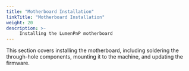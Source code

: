 ```yaml
---
title: "Motherboard Installation"
linkTitle: "Motherboard Installation"
weight: 20
description: >-
     Installing the LumenPnP motherboard
---
```


This section covers installing the motherboard, including soldering the through-hole components, mounting it to the machine, and updating the firmware.
